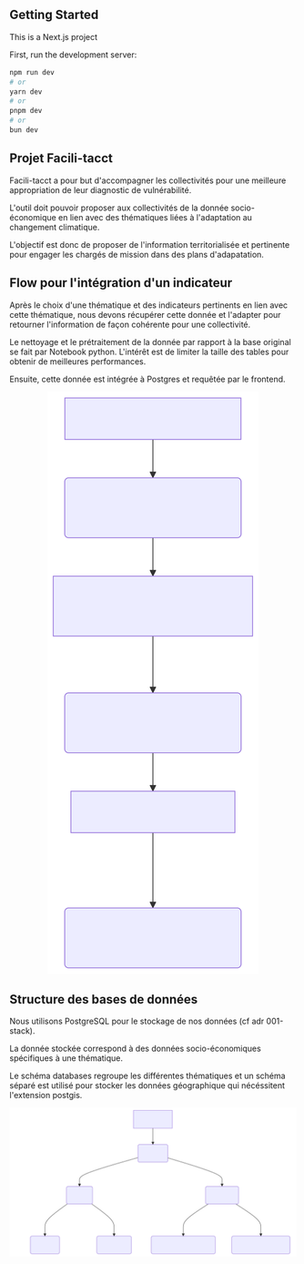 ## Getting Started

This is a Next.js project

First, run the development server:

```bash
npm run dev
# or
yarn dev
# or
pnpm dev
# or
bun dev
```

## Projet Facili-tacct

Facili-tacct a pour but d'accompagner les collectivités pour une meilleure appropriation de leur diagnostic de vulnérabilité.

L'outil doit pouvoir proposer aux collectivités de la donnée socio-économique en lien avec des thématiques liées à l'adaptation au changement climatique.

L'objectif est donc de proposer de l'information territorialisée et pertinente pour engager les chargés de mission dans des plans d'adapatation.

## Flow pour l'intégration d'un indicateur

Après le choix d'une thématique et des indicateurs pertinents en lien avec cette thématique, nous devons récupérer cette donnée et l'adapter pour retourner l'information de façon cohérente pour une collectivité.

Le nettoyage et le prétraitement de la donnée par rapport à la base original se fait par Notebook python. L'intérêt est de limiter la taille des tables pour obtenir de meilleures performances.

Ensuite, cette donnée est intégrée à Postgres et requêtée par le frontend.

<p align="center">
  <img src="./public/flowIntegration.svg" />
</p>

## Structure des bases de données

Nous utilisons PostgreSQL pour le stockage de nos données (cf adr 001-stack).

La donnée stockée correspond à des données socio-économiques spécifiques à une thématique.

Le schéma databases regroupe les différentes thématiques et un schéma séparé est utilisé pour stocker les données géographique qui nécéssitent l'extension postgis.

![alt text](./public/postgresStructure.svg)
